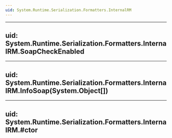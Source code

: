 ```yaml
---
uid: System.Runtime.Serialization.Formatters.InternalRM
---
```


---
uid: System.Runtime.Serialization.Formatters.InternalRM.SoapCheckEnabled
---

---
uid: System.Runtime.Serialization.Formatters.InternalRM.InfoSoap(System.Object[])
---

---
uid: System.Runtime.Serialization.Formatters.InternalRM.#ctor
---
